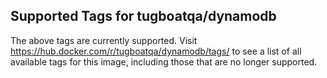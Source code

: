 ## Supported Tags for tugboatqa/dynamodb


The above tags are currently supported. Visit https://hub.docker.com/r/tugboatqa/dynamodb/tags/ to see a list of all available tags for this image, including those that are no longer supported.
